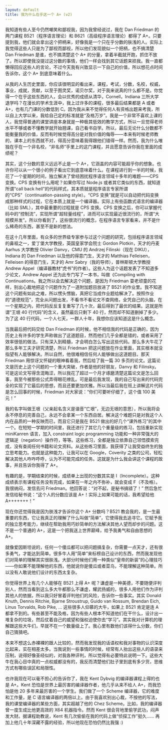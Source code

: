 ```yaml
---
layout: default
title: 我为什么在乎这一个 A+ (v2)
---
```



我知道有些人至今仍然嘲笑和鄙视我，因为我曾经说过，我在 Dan Friedman 的两门课程 B521（程序语言理论）和 B621（高级程序语言理论）都得了 A+。只要提到我，他们就会拿出这个把柄来，好像我是一个只在乎分数的肤浅的人。实际上我觉得这些人只是为了鄙视而鄙视，所以他们发现貌似一个把柄，也不搞清楚 Dan Friedman 是谁，也不搞清楚这个 A+ 的分量，拿着半截就开跑，抓住不放了。所以即使我没提过这分数的事情，他们一样会找到其它话题来损我。我一直都懒得回应这些人的言论，不过今天我有兴致显示一下自己的价值，所以想花点时间告诉你，这个 A+ 到底意味着什么。

从我的人生历史里面，你应该很明显的看出来，课程，考试，分数，名校，权威，事业，成就，贡献，以至于图灵奖，诺贝尔奖，对于我来说真的什么都不是。你觉得一个在乎这些东西的人，会以优秀的成绩从清华，Cornell，Indiana 三所大学退学吗？在漫长的学术生涯中，我上过许多的课程，很多最后结果都是 A 或者 A+，也有几门课的分数低到 C。因为我从来不觉得任何人有资格出题来考我，所以自上大学以来，我给自己定的标准就是“及格万岁”。我是一个非常不喜欢上课的人，我觉得普通的课堂讲座本身就是一种极其低效的教学方式，所以一旦觉得老师水平不够或者不懂教学就开始翘课，自己看书自学。所以，最后无论什么分数都不能衡量我的价值，反而有时候觉得高分是对我价值的侮辱——本来有时候老师教的，课本上的东西就不对，得高分意味着我得跟他们错得一样。然而，我为什么唯独在乎在一个非名校，“非名师”手里上的这门课程，并且愿意告诉你我在里面的成绩呢？

其实，这个分数的意义远远不止是一个 A+，它涵盖的内容可能超乎你的想象。也许你可以从一个很小的例子看出它到底意味着什么。在课程进行到一半的时候，我花了一个星期的时间，独立解决了曾经困扰程序语言领域十多年的难题——CPS 变换。CPS 变换有什么用呢？如果你写过 Node.js 或者其它类似的东西，就知道所谓“call back hell”的代码样式，其本质就是程序语言专家所谓的“CPS”（continuation-passing style）。“CPS 变换”就是可以自动把代码变换成那种样式的过程，它在本质上就是一个编译器。实际上有些函数式语言的编译器（比如 SML），其中最重要的过程就是 CPS 变换。CPS 变换之后，你可以掌握代码中的“控制流”，实现所谓“超轻量线程”，进而可以实现最近很流行的，所谓“大规模并发”。所以你看到了，这些很流行的概念，在程序语言专家看来，并不是什么稀奇的东西，甚至不是新的想法。

在这十几年里面，有众多的世界级专家参与过这个问题的研究，包括程序语言领域的鼻祖之一，爱丁堡大学教授，英国皇家学会院士 Gordon Plotkin，天才的丹麦 Aarhus 大学教授 Olivier Danvy，CMU 的 Andrzej Filinski（现在 DIKU），Indiana 的 Dan Friedman 以及他的得意门生，天才的 Matthias Felleisen，Felleisen 的得意门生，天才的 Amr Sabry（我的导师），普林斯顿大学教授 Andrew Appel（编译器教材“虎书”的作者）。这些人为这个话题发表了不知道多少论文，Andrew Appel 还为此专门写了一本书，叫做《Compiling with Continuations。我之所以会去解决这个问题，是因为 Friedman 耍老顽童的花样，别出心裁地把这个问题作为了一道附加题目放进了 B521 的作业里。我不知道这个问题有如此之难，所以愣头愣脑，真把它当成作业题给解决了。按照作业的“道德规范”，完全从问题出发，不看书不看论文不查网络，全凭自己的头脑，在一个星期之内，把代码反反复复重写了几十次，最后得到了最优的结果。这就是所谓“王垠 40 行代码”的含义，虽然最后只剩下 40 行，然而却不知道删掉了多少。为了这 40 行代码，一个人七天，一群人十年，我想你应该知道这是什么概念。

当我最后把代码交给 Dan Friedman 的时候，他不相信我的代码是正确的，因为历史上有许多的学生声称做出了这道题目，然而他们几乎全都是错的，或者采用了效率很低的做法。只有深入到精髓，才会明白怎么写出这些代码。那么多大牛花了那么多年工夫才研究清楚，所以 Friedman 把这问题放在作业里面，其实根本就没指望有人能够解决。所以自然，他很难相信任何人能够做出这道题目。那天 Friedman 用惊讶又怀疑的眼神看着我，然后给了我一篇 30 多页的论文。这篇论文是历史上这个问题的一个重大突破，作者是他的好朋友，Danvy 和 Filinsky。可是这论文写得含混晦涩，所以我花了超过一个月才琢磨清楚这篇论文是怎么回事，我至今被那些公式弄得眼花缭乱。可是最后我发现，我的自己写出来的代码完全的实现了它最后的思想，而且还要更加优雅。所以当最后我在班上讲解这片代码是怎么回事的时候，Friedman 对大家说：“你们可要听仔细了，这个值 100 美元！”

我的名字叫做王垠（父亲起名含义是谐音“亡垠”，无边无垠的意思），所以我将会永不停息的完善自己，永远不会拿某一个东西自居。解决这个难题只是对我这个人内在品质的一种反映而已，而且它只是我在 B521 做出的好几个“课外练习”的其中一个。在短短一学期的时间里，我还进行了其它几个重量级的练习，包括重新实现 miniKanren 语言，加入 constraint logic programming 功能和一种非常强大的逻辑逆（negation）操作符，等等。这些练习，全都是独立依靠自己领悟摸索完成，没有查阅任何书籍和论文资料。从这些练习里面，我获得了让我受益终生的独立思考能力。也就是这种能力，让我可以在 Google，Coverity 之类的公司，轻松解决其他人咋咋呼呼，认为不可能完成的任务。这就是为什么我会讲这个课程的故事，并且告诉你我得了 A+。

有趣的是，学期结束的时候，成绩单上出现的分数其实是 I（Incomplete）。这种成绩表示有课程任务没有完成，如果在一年之内不弥补，就会变成 F（不及格）。我很纳闷，发信去问 Friedman。他回答说：“对不起，是秘书搞错了！” 然后急忙发信给秘书说：“这个人的分数应该是 A+！实际上如果可能的话，我希望给他 A+++++++！”

现在你还觉得我是因为肤浅才告诉你这个 A+ 分数吗？B521 教会我的，是一生最重要的东西，它让我真正的理解了什么叫做“简单”，它使得我去追寻它。它赋予我的独立思考能力，继续在帮助我用巧妙简单的方法解决其他人望而却步的问题。这不是一个普通的 A+，这是一个把我送上世界巅峰，给予我勇气和自由思想的 A+。

就像爱因斯坦说的，任何一个傻瓜都可以把问题搞复杂，你需要一点天才，还有很多勇气，才能达到简单。很多牛人用“简单”来标榜自己设计的东西，然而我发现他们对简单的理解其实很肤浅。大部分时候他们用一种类似“皇帝的新装”的心理技巧——你如果不能理解他的东西，他就说你是傻瓜或者菜鸟，不能理解这种简单。所以没有人敢说他们设计的东西太复杂。

你觉得世界上有几个人能够在 B521 上得 A+ 呢？谦虚是一种美德，不要随便评判别人，然而当看到这么多大牛都那么不谦虚，耀武扬威的，很多人用他们作为评判其他人的依据，所以我只好冒着评判他们的风险，告诉你一些事实。其实 Donald Knuth, Dennis Ritchie, Bjarne Stroustrup, Guido van Rossum, Brendan Eich, Linus Torvalds, Rob Pike, ... 这些很多人仰慕的大牛，如果上 B521 肯定是连 A 都拿不到的。有些甚至不能及格，因为有些人根本不知道他们在干什么，设计出一堆复杂的垃圾，然后仗着自己的威望和强权迫使你去“学习”。其实我对计算机的理解跟这些大牛们，早就不在一个数量级上了。我心里有数他们该得什么分数，你们自己猜猜吧。

本来不想这么赤裸裸的跟人比较的，然而我发现我的话语权和我对事物的认识深度比起来，实在相差太多。当我说到一些事情的时候，经常有人抬出这些人的语录来压制，说得好像圣经似的，对我各种评判，所以觉得有必要特此说明一下。这些大牛在我心目中真的一点权威都没有的，我反而清楚他们肚子里到底有多少货，思维方式有哪些误区和局限性。

也许我现在可以毫不担心的告诉你了，我在 Kent Dybvig 的编译器课程上得的也是 A+。Kent 恐怕是世界上最厉害的编译器作者，他几乎从来不给人 A+，而我恐怕是他 20 多年来最厉害的一个学生。我们做了一个 Scheme 编译器，它的难度和工作量，是 C 语言编译器的两倍以上。由于我喜欢别出心裁，不按他的写法，我的课堂编译器的某些方面，其实超越了他的 Chez Scheme。比如，我的编译器曾一度生成比他更高效的 X64 机器指令。然而 Kent 很会背地里偷学武功，闷声发大财。据课程助教说，Kent 有几次偷偷在我的代码上做“侦探工作”挺久…… 再加上他几十年深藏不露的经验，所以他现在恐怕仍然比我强 :)
